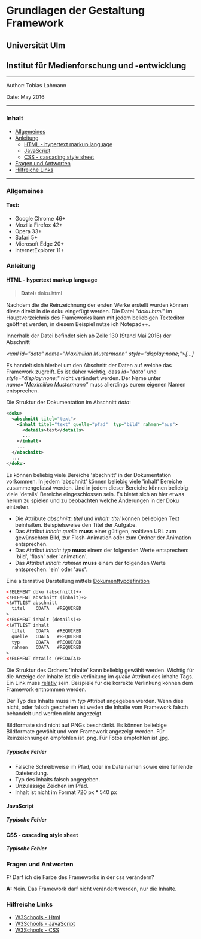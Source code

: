 # Grundlagen der Gestaltung Framework

## Universität Ulm
## Institut für Medienforschung und -entwicklung

---------------
Author: Tobias Lahmann

Date: May 2016

---------------
### Inhalt
* [Allgemeines](#allgemein)
* [Anleitung](#anleitung)
  * [HTML - hypertext markup language](#html-hypertext-markup-language)
  * [JavaScript](#javascript)
  * [CSS - cascading style sheet](#css-cascading-style-sheet)
* [Fragen und Antworten](#fragen-und-antworten)
* [Hilfreiche Links](#hilfreiche-links)

---------------
### Allgemeines
#### Test: 
* Google Chrome 46+ 
* Mozilla Firefox 42+ 
* Opera 33+
* Safari 5+
* Microsoft Edge 20+
* InternetExplorer 11+

### Anleitung
#### HTML - hypertext markup language
> **Datei:** doku.html

Nachdem die die Reinzeichnung der ersten Werke erstellt wurden können diese direkt in die doku eingefügt werden. Die Datei *"doku.html"* im Hauptverzeichnis des Frameworks kann mit jedem beliebigen Texteditor geöffnet werden, in diesem Beispiel nutze ich Notepad++.

Innerhalb der Datei befindet sich ab Zeile 130 (Stand Mai 2016) der Abschnitt 

*\<xml id="data" name="Maximilian Mustermann" style="display:none;"\>[...]* 

Es handelt sich hierbei um den Abschnitt der Daten auf welche das Framework zugreift. Es ist daher wichtig, dass *id="data"* und *style="display:none;"* nicht verändert werden. Der Name unter *name="Maximilian Mustermann"* muss allerdings eurem eigenen Namen entsprechen.

Die Struktur der Dokumentation im Abschnitt *data*:

```xml
<doku>
  <abschnitt titel="text">
    <inhalt titel="text" quelle="pfad"  typ="bild" rahmen="aus">
      <details>text</details>
      ...
    </inhalt>
    ...
  </abschnitt>
  ...
</doku>
```
Es können beliebig viele Bereiche 'abschnitt' in der Dokumentation vorkommen. In jedem 'abschnitt' können beliebig viele 'inhalt' Bereiche zusammengefasst werden. Und in jedem dieser Bereiche können beliebig viele 'details' Bereiche eingeschlossen sein. Es bietet sich an hier etwas herum zu spielen und zu beobachten welche Änderungen in der Doku eintreten. 

* Die Attribute *abschnitt: titel* und *inhalt: titel* können beliebigen Text beinhalten. Beispielsweise den Titel der Aufgabe.
* Das Attribut *inhalt: quelle* **muss** einer gültigen, realtiven URL zum gewünschten Bild, zur Flash-Animation oder zum Ordner der Animation entsprechen.
* Das Attribut *inhalt: typ* **muss** einem der folgenden Werte entsprechen: 'bild', 'flash' oder 'animation'.
* Das Attribut *inhalt: rahmen* **muss** einem der folgenden Werte entsprechen: 'ein' oder 'aus'.

Eine alternative Darstellung mittels [Dokumenttypdefinition](https://de.wikipedia.org/wiki/Dokumenttypdefinition)

```xml
<!ELEMENT doku (abschnitt)+>
<!ELEMENT abschnitt (inhalt)+>
<!ATTLIST abschnitt
  titel    CDATA   #REQUIRED
>
<!ELEMENT inhalt (details)+>
<!ATTLIST inhalt
  titel    CDATA   #REQUIRED
  quelle   CDATA   #REQUIRED
  typ      CDATA   #REQUIRED
  rahmen   CDATA   #REQUIRED
>
<!ELEMENT details (#PCDATA)>
```
Die Struktur des Ordners 'inhalte' kann beliebig gewählt werden. Wichtig für die Anzeige der Inhalte ist die verlinkung im *quelle* Attribut des inhalte Tags. Ein Link muss [relativ](https://de.wikipedia.org/wiki/Uniform_Resource_Locator#Relative_URLs) sein. Beispiele für die korrekte Verlinkung können dem Framework entnommen werden.

Der Typ des Inhalts muss im *typ* Attribut angegeben werden. Wenn dies nicht, oder falsch geschehen ist weden die Inhalte vom Framework falsch behandelt und werden nicht angezeigt.

Bildformate sind nicht auf PNGs beschränkt. Es können beliebige Bildformate gewählt und vom Framework angezeigt werden. Für Reinzeichnungen empfohlen ist .png. Für Fotos empfohlen ist .jpg.

##### Typische Fehler
* Falsche Schreibweise im Pfad, oder im Dateinamen sowie eine fehlende Dateiendung.
* Typ des Inhalts falsch angegeben.
* Unzulässige Zeichen im Pfad.
* Inhalt ist nicht im Format 720 px * 540 px

#### JavaScript 
##### Typische Fehler

#### CSS - cascading style sheet
##### Typische Fehler

### Fragen und Antworten
**F:** Darf ich die Farbe des Frameworks in der css verändern?

**A:** Nein. Das Framework darf nicht verändert werden, nur die Inhalte.

### Hilfreiche Links
* [W3Schools - Html](http://www.w3schools.com/html/)
* [W3Schools - JavaScript](http://www.w3schools.com/js/)
* [W3Schools - CSS](http://www.w3schools.com/css/)
